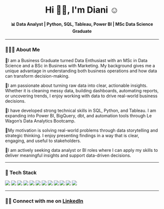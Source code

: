 <h1 align="center">Hi 👋🏽, I'm Diani ☺️</h1>

<h4 align="center">📊 Data Analyst | Python, SQL, Tableau, Power BI | MSc Data Science Graduate</h4>

---

### 👩🏽‍💻 About Me
🔹I am a Business Graduate turned Data Enthusiast with an MSc in Data Science and a BSc in Business with Marketing. My background gives me a unique advantage in understanding both business operations and how data can transform decision-making.

🔹I am passionate about turning raw data into clear, actionable insights. Whether it is cleaning messy data, building dashboards, automating reports, or uncovering trends, I enjoy working with data to drive real-world business decisions.

🔹I have developed strong technical skills in SQL, Python, and Tableau. I am expanding into Power BI, BigQuery, dbt, and automation tools through Le Wagon’s Data Analytics Bootcamp.

🔹My motivation is solving real-world problems through data storytelling and strategic thinking. I enjoy presenting findings in a way that is clear, engaging, and useful to stakeholders.

🔹I am actively seeking data analyst or BI roles where I can apply my skills to deliver meaningful insights and support data-driven decisions.

---

### 🧰 Tech Stack

<p>
  <img src="https://img.shields.io/badge/Python-3776AB?style=flat&logo=python&logoColor=white" />
  <img src="https://img.shields.io/badge/Pandas-150458?style=flat&logo=pandas&logoColor=white" />
  <img src="https://img.shields.io/badge/NumPy-013243?style=flat&logo=numpy&logoColor=white" />
  <img src="https://img.shields.io/badge/Matplotlib-11557C?style=flat&logo=matplotlib&logoColor=white" />
  <img src="https://img.shields.io/badge/Seaborn-49A1A0?style=flat" />
  <img src="https://img.shields.io/badge/Plotly-3F4F75?style=flat&logo=plotly&logoColor=white" />
  <img src="https://img.shields.io/badge/SQL-4479A1?style=flat&logo=MySQL&logoColor=white" />
  <img src="https://img.shields.io/badge/Tableau-E97627?style=flat&logo=Tableau&logoColor=white" />
  <img src="https://img.shields.io/badge/Power_BI-F2C811?style=flat&logo=Power%20BI&logoColor=black" />
  <img src="https://img.shields.io/badge/Looker_Studio-4285F4?style=flat&logo=Google&logoColor=white" />
  <img src="https://img.shields.io/badge/Excel-217346?style=flat&logo=Microsoft%20Excel&logoColor=white" />
  <img src="https://img.shields.io/badge/Google_Sheets-34A853?style=flat&logo=google-sheets&logoColor=white" />
</p>

---

### 🤝🏾 Connect with me on [LinkedIn](https://www.linkedin.com/in/diani-patel/)
